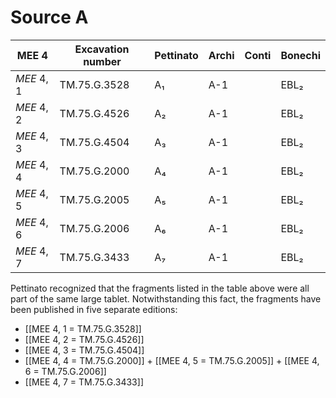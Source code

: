 # Source A

|   MEE 4    | Excavation number | Pettinato | Archi | Conti | Bonechi |
| ---------- | ----------------- | --------- | ----- | ----- | ------- |
| *MEE* 4, 1 | TM.75.G.3528      | A₁        | A-1   |       | EBL₂    |
| *MEE* 4, 2 | TM.75.G.4526      | A₂        | A-1   |       | EBL₂    |
| *MEE* 4, 3 | TM.75.G.4504      | A₃        | A-1   |       | EBL₂    |
| *MEE* 4, 4 | TM.75.G.2000      | A₄        | A-1   |       | EBL₂    |
| *MEE* 4, 5 | TM.75.G.2005      | A₅        | A-1   |       | EBL₂    |
| *MEE* 4, 6 | TM.75.G.2006      | A₆        | A-1   |       | EBL₂    |
| *MEE* 4, 7 | TM.75.G.3433      | A₇        | A-1   |       | EBL₂    |

Pettinato recognized that the fragments listed in the table above were all part of the same large tablet. Notwithstanding this fact, the fragments have been published in five separate editions: 
* [[MEE 4, 1 = TM.75.G.3528]]
* [[MEE 4, 2 = TM.75.G.4526]]
* [[MEE 4, 3 = TM.75.G.4504]]
* [[MEE 4, 4 = TM.75.G.2000]] + [[MEE 4, 5 = TM.75.G.2005]] + [[MEE 4, 6 = TM.75.G.2006]]
* [[MEE 4, 7 = TM.75.G.3433]]






